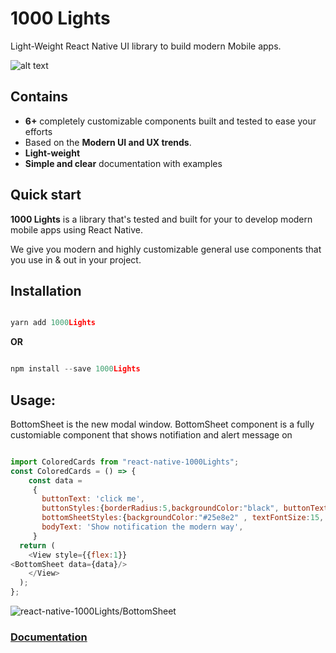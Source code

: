 
# **1000 Lights**

Light-Weight React Native UI library to build modern Mobile apps.

![alt text](/assets/Images/banner1.png "Logo Title Text 1")

## Contains

+ **6+** completely customizable components built and tested to ease your efforts
+ Based on the **Modern UI and UX trends**.
+ **Light-weight**
+ **Simple and clear** documentation with examples

## Quick start

**1000 Lights** is a library that's tested and built for your to develop modern mobile apps using React Native.

We give you modern and highly customizable general use components that you use in & out in your project.

## Installation

```javascript

yarn add 1000Lights

```

**OR**

```javascript

npm install --save 1000Lights

```
## Usage:

BottomSheet is the new modal window. BottomSheet component is a fully customiable component that shows notifiation and alert message on 

```javascript

import ColoredCards from "react-native-1000Lights";
const ColoredCards = () => {
    const data =
     {
       buttonText: 'click me',
       buttonStyles:{borderRadius:5,backgroundColor:"black", buttonTextColor:"white"},
       bottomSheetStyles:{backgroundColor:"#25e8e2" , textFontSize:15, textColor:"white"},
       bodyText: 'Show notification the modern way',  
     }
  return (
    <View style={{flex:1}}
<BottomSheet data={data}/>
    </View>
  );
};

```
![react-native-1000Lights/BottomSheet]()




### [Documentation](https://www.google.com)